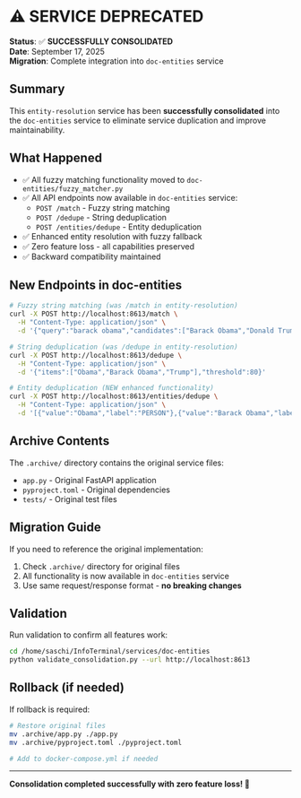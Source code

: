 # ⚠️ SERVICE DEPRECATED

**Status**: ✅ **SUCCESSFULLY CONSOLIDATED**  
**Date**: September 17, 2025  
**Migration**: Complete integration into `doc-entities` service  

## Summary

This `entity-resolution` service has been **successfully consolidated** into the `doc-entities` service to eliminate service duplication and improve maintainability.

## What Happened

- ✅ All fuzzy matching functionality moved to `doc-entities/fuzzy_matcher.py`
- ✅ All API endpoints now available in `doc-entities` service:
  - `POST /match` - Fuzzy string matching
  - `POST /dedupe` - String deduplication  
  - `POST /entities/dedupe` - Entity deduplication
- ✅ Enhanced entity resolution with fuzzy fallback
- ✅ Zero feature loss - all capabilities preserved
- ✅ Backward compatibility maintained

## New Endpoints in doc-entities

```bash
# Fuzzy string matching (was /match in entity-resolution)
curl -X POST http://localhost:8613/match \
  -H "Content-Type: application/json" \
  -d '{"query":"barack obama","candidates":["Barack Obama","Donald Trump"]}'

# String deduplication (was /dedupe in entity-resolution) 
curl -X POST http://localhost:8613/dedupe \
  -H "Content-Type: application/json" \
  -d '{"items":["Obama","Barack Obama","Trump"],"threshold":80}'

# Entity deduplication (NEW enhanced functionality)
curl -X POST http://localhost:8613/entities/dedupe \
  -H "Content-Type: application/json" \
  -d '[{"value":"Obama","label":"PERSON"},{"value":"Barack Obama","label":"PERSON"}]'
```

## Archive Contents

The `.archive/` directory contains the original service files:
- `app.py` - Original FastAPI application
- `pyproject.toml` - Original dependencies
- `tests/` - Original test files

## Migration Guide

If you need to reference the original implementation:
1. Check `.archive/` directory for original files
2. All functionality is now available in `doc-entities` service
3. Use same request/response format - **no breaking changes**

## Validation

Run validation to confirm all features work:
```bash
cd /home/saschi/InfoTerminal/services/doc-entities
python validate_consolidation.py --url http://localhost:8613
```

## Rollback (if needed)

If rollback is required:
```bash
# Restore original files
mv .archive/app.py ./app.py
mv .archive/pyproject.toml ./pyproject.toml

# Add to docker-compose.yml if needed
```

---
**Consolidation completed successfully with zero feature loss! 🎉**
